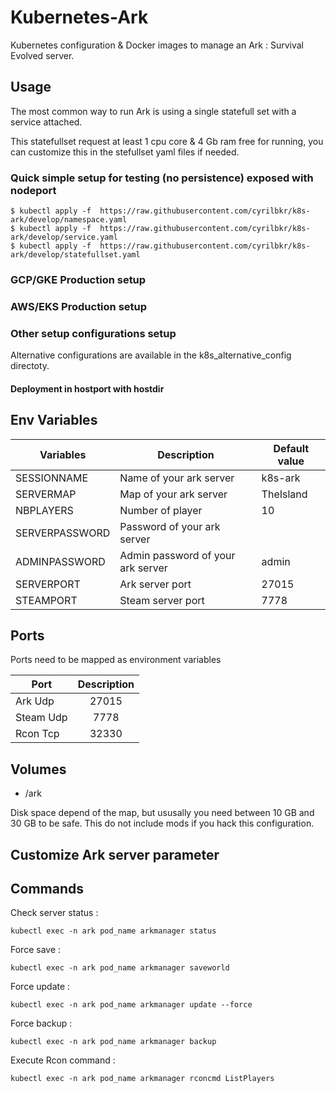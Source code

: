 # Kubernetes-Ark

Kubernetes configuration & Docker images to manage an Ark : Survival Evolved server.

## Usage

The most common way to run Ark is using a single statefull set with a service attached.

This statefullset request at least 1 cpu core & 4 Gb ram free for running, you can customize this in the stefullset yaml files if needed.


### Quick simple setup for testing (no persistence) exposed with nodeport

    $ kubectl apply -f  https://raw.githubusercontent.com/cyrilbkr/k8s-ark/develop/namespace.yaml
    $ kubectl apply -f  https://raw.githubusercontent.com/cyrilbkr/k8s-ark/develop/service.yaml
    $ kubectl apply -f  https://raw.githubusercontent.com/cyrilbkr/k8s-ark/develop/statefullset.yaml
    
### GCP/GKE Production setup


### AWS/EKS Production setup


### Other setup configurations setup

Alternative configurations are available in the k8s_alternative_config directoty.

#### Deployment in hostport with hostdir

## Env Variables


| Variables | Description | Default value  |
| ------------- | ------------- | ------------- |
| SESSIONNAME | Name of your ark server | k8s-ark |
| SERVERMAP | Map of your ark server | TheIsland |
| NBPLAYERS | Number of player | 10 |
| SERVERPASSWORD | Password of your ark server |  |
| ADMINPASSWORD | Admin password of your ark server | admin |
| SERVERPORT | Ark server port |  27015 |
| STEAMPORT | Steam server port | 7778 |


## Ports

Ports need to be mapped as environment variables

| Port | Description |
| ------------- |:-------------:| 
| Ark Udp | 27015 |
| Steam Udp | 7778 |
| Rcon Tcp | 32330 |

## Volumes

* /ark

Disk space depend of the map, but ususally you need between 10 GB and 30 GB to be safe. This do not include mods if you hack this configuration.



## Customize Ark server parameter


## Commands

Check server status : 

    kubectl exec -n ark pod_name arkmanager status

Force save :

    kubectl exec -n ark pod_name arkmanager saveworld

Force update : 

    kubectl exec -n ark pod_name arkmanager update --force

Force backup : 

    kubectl exec -n ark pod_name arkmanager backup

Execute Rcon command : 

    kubectl exec -n ark pod_name arkmanager rconcmd ListPlayers



